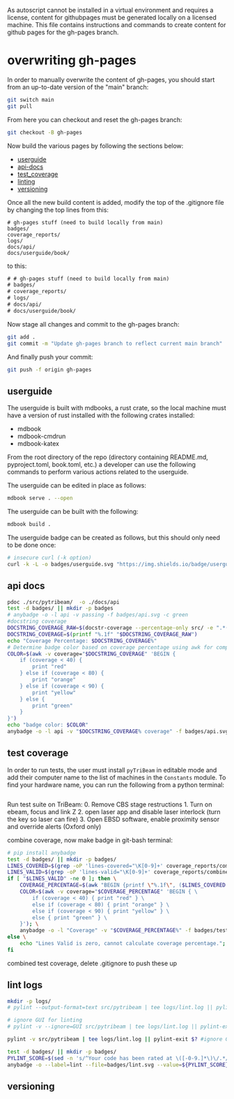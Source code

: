 As autoscript cannot be installed in a virtual environment and requires a license, content for githubpages must be generated locally on a licensed machine. This file contains instructions and commands to create content for github pages for the gh-pages branch.

# overwriting gh-pages

In order to manually overwrite the content of gh-pages, you should start from an up-to-date version of the "main" branch:

```sh
git switch main
git pull
```

From here you can checkout and reset the gh-pages branch:

```sh
git checkout -B gh-pages
```

Now build the various pages by following the sections below:

- [userguide](#userguide)
- [api-docs](#api-docs)
- [test_coverage](#test-coverage)
- [linting](#lint-logs)
- [versioning](#versioning)

Once all the new build content is added, modify the top of the .gitignore file by changing the top lines from this:
```
# gh-pages stuff (need to build locally from main)
badges/
coverage_reports/
logs/
docs/api/
docs/userguide/book/
```

to this:
```txt
# # gh-pages stuff (need to build locally from main)
# badges/
# coverage_reports/
# logs/
# docs/api/
# docs/userguide/book/
```

Now stage all changes and commit to the gh-pages branch:
```sh
git add .
git commit -m "Update gh-pages branch to reflect current main branch"
```

And finally push your commit:
```sh
git push -f origin gh-pages
```


## userguide

The userguide is built with mdbooks, a rust crate, so the local machine must have a version of rust installed with the following crates installed:
- mdbook
- mdbook-cmdrun
- mdbook-katex

From the root directory of the repo (directory containing README.md, pyproject.toml, book.toml, etc.) a developer can use the following commands to perform various actions related to the userguide.

The userguide can be edited in place as follows:
```sh
mdbook serve . --open
```

The userguide can be built with the following:
```sh
mdbook build .
```

The userguide badge can be created as follows, but this should only need to be done once:
```sh
# insecure curl (-k option)
curl -k -L -o badges/userguide.svg "https://img.shields.io/badge/userguide-Book-blue?logo=mdbook&logoColor=FFFFFF"
```

## api docs

```sh
pdoc ./src/pytribeam/  -o ./docs/api
test -d badges/ || mkdir -p badges
# anybadge -o -l api -v passing -f badges/api.svg -c green
#docstring coverage
DOCSTRING_COVERAGE_RAW=$(docstr-coverage --percentage-only src/ -e ".*(GUI)")
DOCSTRING_COVERAGE=$(printf "%.1f" "$DOCSTRING_COVERAGE_RAW")
echo "Coverage Percentage: $DOCSTRING_COVERAGE%"
# Determine badge color based on coverage percentage using awk for comparison
COLOR=$(awk -v coverage="$DOCSTRING_COVERAGE" 'BEGIN {
    if (coverage < 40) {
        print "red"
    } else if (coverage < 80) {
        print "orange"
    } else if (coverage < 90) {
        print "yellow"
    } else {
        print "green"
    }
}')
echo "badge color: $COLOR"
anybadge -o -l api -v "$DOCSTRING_COVERAGE% coverage" -f badges/api.svg -c "$COLOR"
```

## test coverage

In order to run tests, the user must install ``pyTriBeam`` in editable mode and add their computer name to the list of machines in the ``Constants`` module. To find your hardware name, you can run the following from a python terminal:

```python

```
Run test suite on TriBeam:
			0. Remove CBS stage restructions
                1. Turn on ebeam, focus and link Z
                2. open laser app and disable laser interlock (turn the key so laser can fire)
                3. Open EBSD software, enable proximity sensor and override alerts (Oxford only)

combine coverage, now make badge in git-bash terminal:

```sh
# pip install anybadge
test -d badges/ || mkdir -p badges/
LINES_COVERED=$(grep -oP 'lines-covered="\K[0-9]+' coverage_reports/combined/coverage.xml)
LINES_VALID=$(grep -oP 'lines-valid="\K[0-9]+' coverage_reports/combined/coverage.xml)
if [ "$LINES_VALID" -ne 0 ]; then \
    COVERAGE_PERCENTAGE=$(awk "BEGIN {printf \"%.1f\", ($LINES_COVERED / $LINES_VALID) * 100}"); \
    COLOR=$(awk -v coverage="$COVERAGE_PERCENTAGE" 'BEGIN { \
        if (coverage < 40) { print "red" } \
        else if (coverage < 80) { print "orange" } \
        else if (coverage < 90) { print "yellow" } \
        else { print "green" } \
    }'); \
    anybadge -o -l "Coverage" -v "$COVERAGE_PERCENTAGE%" -f badges/test-coverage.svg -c "$COLOR"; \
else \
    echo "Lines Valid is zero, cannot calculate coverage percentage."; \
fi
```

combined test coverage, delete .gitignore to push these up

## lint logs

```sh
mkdir -p logs/
# pylint --output-format=text src/pytribeam | tee logs/lint.log || pylint-exit $?

# ignore GUI for linting
# pylint -v --ignore=GUI src/pytribeam | tee logs/lint.log || pylint-exit $?

pylint -v src/pytribeam | tee logs/lint.log || pylint-exit $? #ignore GUI for linting

test -d badges/ || mkdir -p badges/
PYLINT_SCORE=$(sed -n 's/^Your code has been rated at \([-0-9.]*\)\/.*/\1/p' logs/lint.log)
anybadge -o --label=lint --file=badges/lint.svg --value=${PYLINT_SCORE} 2=red 4=orange 8=yellow 10=green
```

## versioning